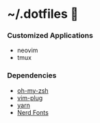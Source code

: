# ~/.dotfiles 👾

### Customized Applications
* neovim
* tmux

### Dependencies
* [oh-my-zsh](https://ohmyz.sh/#install)
* [vim-plug](https://github.com/junegunn/vim-plug)
* [yarn](https://classic.yarnpkg.com/en/)
* [Nerd Fonts](https://github.com/ryanoasis/nerd-fonts)

